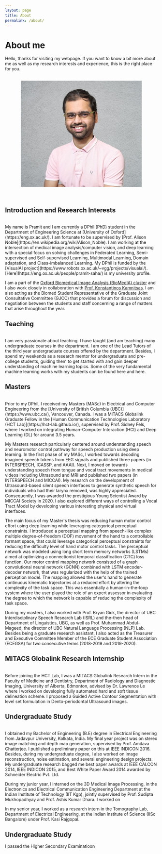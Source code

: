 ```yaml
---
layout: page
title: About
permalink: /about/
---
```


<h1>About me</h1>

Hello, thanks for visiting my webpage. If you want to know a bit more about me as well as my research interests and experience, this is the right place for you.
<br>
<br>
<div style="display: flex; justify-content: center;">
    <img src="/images/pramit1.jpg" alt="" style="width: 400px; height: 350px;" />
</div>
<br>
<br>

## Introduction and Research Interests
<br>
My name is Pramit and I am currently a DPhil (PhD) student in the Department of Engineering Science at [University of Oxford](https://eng.ox.ac.uk/). I am fortunate to be supervised by [Prof. Alison Noble](https://en.wikipedia.org/wiki/Alison_Noble). I am working at the intersection of medical image analysis/computer vision, and deep learning with a special focus on solving challenges in Federated Learning, Semi-supervised and Self-supervised Learning, Multimodal Learning, Domain adaptation, and Class-imbalanced Learning. My DPhil is funded by the [VisualAI project](https://www.robots.ox.ac.uk/~vgg/projects/visualai/). [Here](https://eng.ox.ac.uk/people/pramit-saha/) is my university profile. 

I am a part of the [Oxford Biomedical Image Analysis (BioMedIA) cluster](https://eng.ox.ac.uk/biomedical-image-analysis/) and I also work closely in collaboration with [Prof. Konstantinos Kamnitsas](https://ibme.ox.ac.uk/person/konstantinos-kamnitsas/). I am also acting as the Biomed Student Representative of the Graduate Joint Consultative Committee (GJCC) that provides a forum for discussion and negotiation between the students and staff concerning a range of matters that arise throughout the year. 

## Teaching
<br>
I am very passionate about teaching. I have taught (and am teaching) many undergraduate courses in the department. I am one of the Lead Tutors of the third year undergraduate courses offered by the department. Besides, I spend my weekends as a research mentor for undergraduate and pre-college students, guiding them to get started with and gain deeper understanding of machine learning topics. Some of the very fundamental machine learning works with my students can be found here and here. 

## Masters
<br>
Prior to my DPhil, I received my Masters (MASc) in Electrical and Computer Engineering from the [University of British Columbia (UBC)](https://www.ubc.ca/), Vancouver, Canada. I was a MITACS Globalink Graduate Fellow in the [Human Communication Technologies Laboratory (HCT Lab)](https://hct-lab.github.io/), supervised by Prof. Sidney Fels, where I worked on integrating Human-Computer Interaction (HCI) and Deep Learning (DL) for around 3.5 years. 

My Masters research particularly centered around understanding speech and neuromotor control pathway for speech production using deep learning. In the first phase of my MASc, I worked towards decoding imagined speech tokens from EEG signals and published three papers (in INTERSPEECH, ICASSP, and AAAI). Next, I moved on towards understanding speech from tongue and vocal tract movements in medical videos including Ultrasound and MRI and published two papers (in INTERSPEECH and MICCAI). My research on the development of Ultrasound-based silent speech interfaces to generate synthetic speech for individuals who had their larynx removed, was highly appreciated. Consequently, I was awarded the prestigious Young Scientist Award by MICCAI Society in 2020. I also explored different ways of controlling a Vocal Tract Model by developing various interesting physical and virtual interfaces. 

The main focus of my Master's thesis was reducing human motor control effort using deep learning while leveraging categorical perceptual constraints. I introduced a perceptual mapping from speech-like complex multiple degree-of-freedom (DOF) movement of the hand to a controllable formant space, that could leverage categorical perceptual constraints for reducing the difficulty level of hand motor control tasks. The perceptual network was modeled using long short term memory networks (LSTMs) aimed at optimizing a connectionist temporal classification (CTC) loss function. Our motor control mapping network consisted of a graph convolutional neural network (GCNN) combined with LSTM encoder-decoder network, that was regularized with the help of the trained perception model. The mapping allowed the user's hand to generate continuous kinematic trajectories at a reduced effort by altering the complexity of the task space. This was essentially a human-in-the-loop system where the user played the role of an expert assessor in evaluating the degree to which the network is capable of reducing the complexity of task space.

During my masters, I also worked with Prof. Bryan Gick, the director of UBC Interdisciplinary Speech Research Lab (ISRL) and the-then head of Department of Linguistics, UBC, as well as Prof. Muhammad Abdul-Mageed, the director of UBC Natural Language Processing (NLP) Lab. Besides being a graduate research assistant, I also acted as the Treasurer and Executive Committee Member of the ECE Graduate Student Association (ECEGSA) for two consecutive terms (2018-2019 and 2019-2020).

## MITACS Globalink Research Internship
<br>
Before joining the HCT Lab, I was a MITACS Globalink Research Intern in the Faculty of Medicine and Dentistry, Department of Radiology and Diagnostic Imaging, University of Alberta, Edmonton, advised by Dr. Lawrence Le where I worked on developing fully automated hard and soft tissue delineation scheme. I proposed a Guided Active Contour Segmentation with level set formulation in Dento-periodontal Ultrasound images.

## Undergraduate Study
<br>
I obtained my Bachelor of Engineering (B.E) degree in Electrical Engineering from Jadavpur University, Kolkata, India. My final year project was on stereo image matching and depth map generation, supervised by Prof. Amitava Chatterjee. I published a preliminary paper on this at IEEE INDICON 2016. Besides, during my undergraduate degree, I also worked on image reconstruction, noise estimation, and several engineering design projects. My undergraduate research bagged me best paper awards at IEEE CALCON 2014, IEEE INDICON 2015, and Best White Paper Award 2014 awarded by Schneider Electric Pvt. Ltd.  

During my junior year, I interned on the 3D Medical Image Processing, in the Electronics and Electrical Communication Engineering Department at the Indian Institute of Technology (IIT Kgp), jointly supervised by Prof. Sudipta Mukhopadhyay and Prof. Ashis Kumar Dhara. I worked on 

In my senior year, I worked as a research intern in the Tomography Lab, Department of Electrical Engineering, at the Indian Institute of Science (IISc Bangalore) under Prof. Kasi Rajgopal.

## Undergraduate Study
I passed the Higher Secondary Examinatioon 




